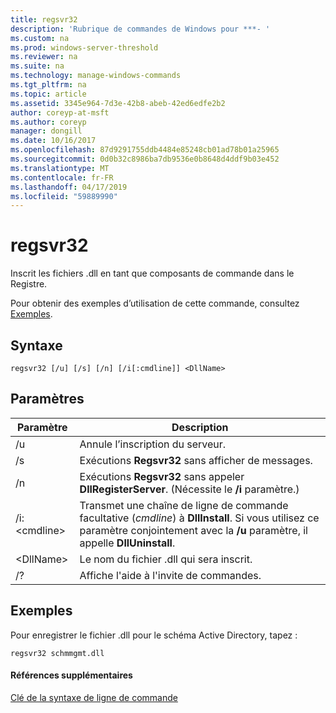 ```yaml
---
title: regsvr32
description: 'Rubrique de commandes de Windows pour ***- '
ms.custom: na
ms.prod: windows-server-threshold
ms.reviewer: na
ms.suite: na
ms.technology: manage-windows-commands
ms.tgt_pltfrm: na
ms.topic: article
ms.assetid: 3345e964-7d3e-42b8-abeb-42ed6edfe2b2
author: coreyp-at-msft
ms.author: coreyp
manager: dongill
ms.date: 10/16/2017
ms.openlocfilehash: 87d9291755ddb4484e85248cb01ad78b01a25965
ms.sourcegitcommit: 0d0b32c8986ba7db9536e0b8648d4ddf9b03e452
ms.translationtype: MT
ms.contentlocale: fr-FR
ms.lasthandoff: 04/17/2019
ms.locfileid: "59889990"
---
```

# <a name="regsvr32"></a>regsvr32



Inscrit les fichiers .dll en tant que composants de commande dans le Registre.

Pour obtenir des exemples d’utilisation de cette commande, consultez [Exemples](#BKMK_examples).

## <a name="syntax"></a>Syntaxe

```
regsvr32 [/u] [/s] [/n] [/i[:cmdline]] <DllName>
```

## <a name="parameters"></a>Paramètres

|Paramètre|Description|
|---------|-----------|
|/u|Annule l’inscription du serveur.|
|/s|Exécutions **Regsvr32** sans afficher de messages.|
|/n|Exécutions **Regsvr32** sans appeler **DllRegisterServer**. (Nécessite le **/i** paramètre.)|
|/i:\<cmdline>|Transmet une chaîne de ligne de commande facultative (*cmdline*) à **DllInstall**. Si vous utilisez ce paramètre conjointement avec la **/u** paramètre, il appelle **DllUninstall**.|
|\<DllName>|Le nom du fichier .dll qui sera inscrit.|
|/?|Affiche l'aide à l'invite de commandes.|

## <a name="BKMK_examples"></a>Exemples

Pour enregistrer le fichier .dll pour le schéma Active Directory, tapez :
```
regsvr32 schmmgmt.dll
```

#### <a name="additional-references"></a>Références supplémentaires

[Clé de la syntaxe de ligne de commande](command-line-syntax-key.md)